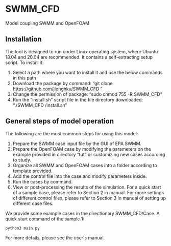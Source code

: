 # SWMM_CFD
Model coupling SWMM and OpenFOAM
## Installation
The tool is designed to run under Linux operating system, where Ubuntu 18.04 and 20.04 are recommended. It contains a self-extracting setup script. To install it:
1. Select a path where you want to install it and use the below commands in this path
2. Download the package by command:
“git clone https://github.com/jlonghku/SWMM_CFD ”
3. Change the permission of package: “sudo chmod 755 -R SWMM_CFD”
4. Run the “install.sh” script file in the file directory downloaded: “./SWMM_CFD /install.sh”
## General steps of model operation
The following are the most common steps for using this model:
1. Prepare the SWMM case input file by the GUI of EPA SWMM.
2. Prepare the OpenFOAM case by modifying the parameters on the example provided in directory “tut” or customizing new cases according to study.
3. Organize all SWMM and OpenFOAM cases into a folder according to template provided. 
4. Add the control file into the case and modify parameters inside.
5. Run the cases by command.
6. View or post-processing the results of the simulation.
For a quick start of a sample case, please refer to Section 2 in manual. For more settings of different control files, please refer to Section 3 in manual of setting up different case files.

We provide some example cases in the directionary SWMM_CFD/Case. A quick start command of the sample 1:
```python
python3 main.py
```

For more details, please see the user's manual. 

